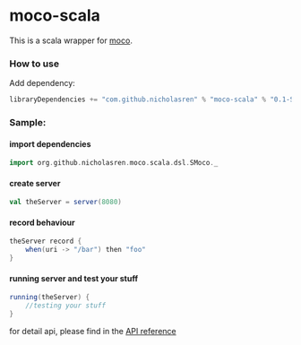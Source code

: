moco-scala
==========

This is a scala wrapper for [moco](https://github.com/dreamhead/moco).


### How to use

Add dependency:
```sbt
libraryDependencies += "com.github.nicholasren" % "moco-scala" % "0.1-SNAPSHOT"
```

### Sample:

#### import dependencies
```scala
import org.github.nicholasren.moco.scala.dsl.SMoco._
```

#### create server
```scala
val theServer = server(8080)
```

#### record behaviour
```scala
theServer record {
    when(uri -> "/bar") then "foo"
}
```

#### running server and test your stuff

```scala
running(theServer) {
    //testing your stuff
}
```

for detail api, please find in the [API reference](doc/api.md)